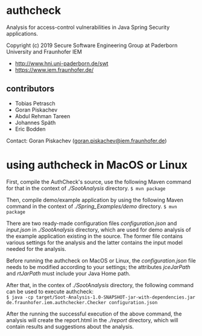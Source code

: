 # authcheck
Analysis for access-control vulnerabilities in Java Spring Security applications. 

Copyright (c) 2019 Secure Software Engineering Group at Paderborn University and Fraunhofer IEM
* http://www.hni.uni-paderborn.de/swt
* https://www.iem.fraunhofer.de/

## contributors
* Tobias Petrasch
* Goran Piskachev 
* Abdul Rehman Tareen
* Johannes Späth
* Eric Bodden

Contact: Goran Piskachev (goran.piskachev@iem.fraunhofer.de)

# using authcheck in MacOS or Linux 

First, compile the AuthCheck's source, use the following Maven command for that in the context of *./SootAnalysis* directory.
```$ mvn package```

Then, compile demo/example application by using the following Maven command in the context of *./Spring_Examples/demo* directory. 
```$ mvn package```

There are two ready-made configuration files *configuration.json* and *input.json* in *./SootAnalysis* directory, which are used for demo analysis of the example application existing in the source. The former file contains various settings for the analysis and the latter contains the input model needed for the analysis.

Before running the authcheck on MacOS or Linux, the *configuration.json* file needs to be modified according to your settings; the attributes *jceJarPath* and *rtJarPath* must include your Java Home path. 

After that, in the contex of *./SootAnalysis* directory, the following command can be used to execute authcheck:  
```$ java -cp target/Soot-Analysis-1.0-SNAPSHOT-jar-with-dependencies.jar de.fraunhofer.iem.authchecker.Checker configuration.json```

After the running the successful execution of the above command, the analysis will create the report.html in the *./report* directory, which will contain results and suggestions about the analysis.

